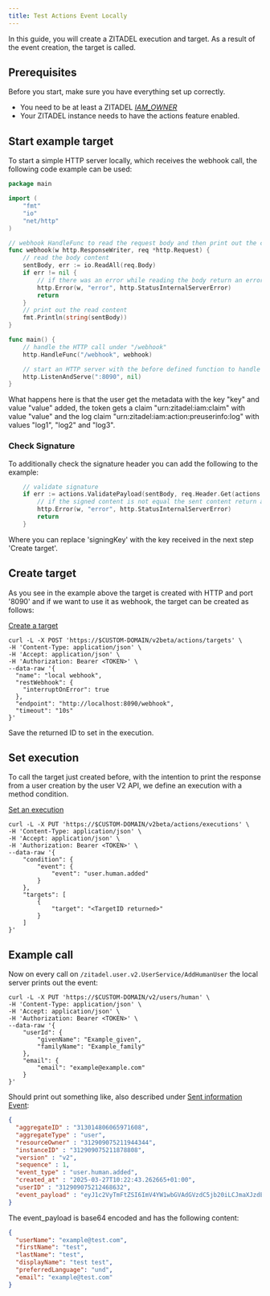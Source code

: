 ```yaml
---
title: Test Actions Event Locally
---
```


In this guide, you will create a ZITADEL execution and target. As a result of the event creation, the target is called.

## Prerequisites

Before you start, make sure you have everything set up correctly.

- You need to be at least a ZITADEL [_IAM_OWNER_](/guides/manage/console/managers)
- Your ZITADEL instance needs to have the actions feature enabled.

## Start example target

To start a simple HTTP server locally, which receives the webhook call, the following code example can be used:

```go
package main

import (
	"fmt"
	"io"
	"net/http"
)

// webhook HandleFunc to read the request body and then print out the contents
func webhook(w http.ResponseWriter, req *http.Request) {
	// read the body content
	sentBody, err := io.ReadAll(req.Body)
	if err != nil {
		// if there was an error while reading the body return an error
		http.Error(w, "error", http.StatusInternalServerError)
		return
	}
	// print out the read content
	fmt.Println(string(sentBody))
}

func main() {
	// handle the HTTP call under "/webhook"
	http.HandleFunc("/webhook", webhook)

	// start an HTTP server with the before defined function to handle the endpoint under "http://localhost:8090"
	http.ListenAndServe(":8090", nil)
}
```

What happens here is that the user get the metadata with the key "key" and value "value" added, the token gets a claim "urn:zitadel:iam:claim" with value "value" and the log claim "urn:zitadel:iam:action:preuserinfo:log" with values "log1", "log2" and "log3".

### Check Signature

To additionally check the signature header you can add the following to the example:
```go
	// validate signature
	if err := actions.ValidatePayload(sentBody, req.Header.Get(actions.SigningHeader), signingKey); err != nil {
		// if the signed content is not equal the sent content return an error
		http.Error(w, "error", http.StatusInternalServerError)
		return
	}
```

Where you can replace 'signingKey' with the key received in the next step 'Create target'.

## Create target

As you see in the example above the target is created with HTTP and port '8090' and if we want to use it as webhook, the target can be created as follows:

[Create a target](/apis/resources/action_service_v2/zitadel-actions-create-target)

```shell
curl -L -X POST 'https://$CUSTOM-DOMAIN/v2beta/actions/targets' \
-H 'Content-Type: application/json' \
-H 'Accept: application/json' \
-H 'Authorization: Bearer <TOKEN>' \
--data-raw '{
  "name": "local webhook",
  "restWebhook": {
    "interruptOnError": true    
  },
  "endpoint": "http://localhost:8090/webhook",
  "timeout": "10s"
}'
```

Save the returned ID to set in the execution.

## Set execution

To call the target just created before, with the intention to print the response from a user creation by the user V2 API, we define an execution with a method condition.

[Set an execution](/apis/resources/action_service_v2/zitadel-actions-set-execution)

```shell
curl -L -X PUT 'https://$CUSTOM-DOMAIN/v2beta/actions/executions' \
-H 'Content-Type: application/json' \
-H 'Accept: application/json' \
-H 'Authorization: Bearer <TOKEN>' \
--data-raw '{
    "condition": {
        "event": {
            "event": "user.human.added"
        }
    },
    "targets": [
        {
            "target": "<TargetID returned>"
        }
    ]
}'
```

## Example call

Now on every call on `/zitadel.user.v2.UserService/AddHumanUser` the local server prints out the event:

```shell
curl -L -X PUT 'https://$CUSTOM-DOMAIN/v2/users/human' \
-H 'Content-Type: application/json' \
-H 'Accept: application/json' \
-H 'Authorization: Bearer <TOKEN>' \
--data-raw '{
    "userId": {
        "givenName": "Example_given",
        "familyName": "Example_family"
    },
    "email": {
        "email": "example@example.com"
    }
}'
```

Should print out something like, also described under [Sent information Event](./usage#sent-information-event):
```json
{
  "aggregateID" : "313014806065971608",
  "aggregateType" : "user",
  "resourceOwner" : "312909075211944344",
  "instanceID" : "312909075211878808",
  "version" : "v2",
  "sequence" : 1,
  "event_type" : "user.human.added",
  "created_at" : "2025-03-27T10:22:43.262665+01:00",
  "userID" : "312909075212468632",
  "event_payload" : "eyJ1c2VyTmFtZSI6ImV4YW1wbGVAdGVzdC5jb20iLCJmaXJzdE5hbWUiOiJ0ZXN0IiwibGFzdE5hbWUiOiJ0ZXN0IiwiZGlzcGxheU5hbWUiOiJ0ZXN0IHRlc3QiLCJwcmVmZXJyZWRMYW5ndWFnZSI6InVuZCIsImVtYWlsIjoiZXhhbXBsZUB0ZXN0LmNvbSJ9"
}
```

The event_payload is base64 encoded and has the following content:
```json
{
  "userName": "example@test.com",
  "firstName": "test",
  "lastName": "test",
  "displayName": "test test",
  "preferredLanguage": "und",
  "email": "example@test.com"
}
```


